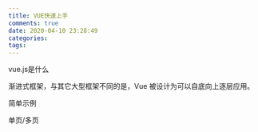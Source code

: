 ```yaml
---
title: VUE快速上手
comments: true
date: 2020-04-10 23:28:49
categories:
tags:
---
```




vue.js是什么

渐进式框架，与其它大型框架不同的是，Vue 被设计为可以自底向上逐层应用。



简单示例

单页/多页



